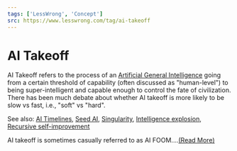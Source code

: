 ```yaml
---
tags: ['LessWrong', 'Concept']
src: https://www.lesswrong.com/tag/ai-takeoff
---
```


# AI Takeoff
AI Takeoff refers to the process of an [Artificial General Intelligence](https://www.lesswrong.com/tag/artificial-general-intelligence) going from a certain threshold of capability (often discussed as "human-level") to being super-intelligent and capable enough to control the fate of civilization. There has been much debate about whether AI takeoff is more likely to be slow vs fast, i.e., "soft" vs "hard".

See also: [AI Timelines](https://www.lesswrong.com/tag/ai-timelines), [Seed AI](https://www.lesswrong.com/tag/seed-ai), [Singularity](https://www.lesswrong.com/tag/singularity), [Intelligence explosion](https://www.lesswrong.com/tag/intelligence-explosion), [Recursive self-improvement](https://www.lesswrong.com/tag/recursive-self-improvement)

AI takeoff is sometimes casually referred to as AI FOOM....[(Read More)]()

